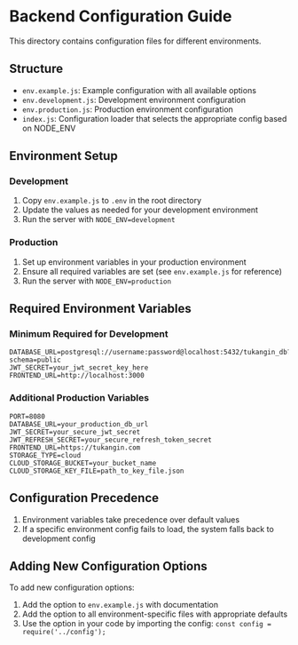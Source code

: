 # Backend Configuration Guide

This directory contains configuration files for different environments.

## Structure

- `env.example.js`: Example configuration with all available options
- `env.development.js`: Development environment configuration
- `env.production.js`: Production environment configuration
- `index.js`: Configuration loader that selects the appropriate config based on NODE_ENV

## Environment Setup

### Development

1. Copy `env.example.js` to `.env` in the root directory
2. Update the values as needed for your development environment
3. Run the server with `NODE_ENV=development`

### Production

1. Set up environment variables in your production environment
2. Ensure all required variables are set (see `env.example.js` for reference)
3. Run the server with `NODE_ENV=production`

## Required Environment Variables

### Minimum Required for Development

```
DATABASE_URL=postgresql://username:password@localhost:5432/tukangin_db?schema=public
JWT_SECRET=your_jwt_secret_key_here
FRONTEND_URL=http://localhost:3000
```

### Additional Production Variables

```
PORT=8080
DATABASE_URL=your_production_db_url
JWT_SECRET=your_secure_jwt_secret
JWT_REFRESH_SECRET=your_secure_refresh_token_secret
FRONTEND_URL=https://tukangin.com
STORAGE_TYPE=cloud
CLOUD_STORAGE_BUCKET=your_bucket_name
CLOUD_STORAGE_KEY_FILE=path_to_key_file.json
```

## Configuration Precedence

1. Environment variables take precedence over default values
2. If a specific environment config fails to load, the system falls back to development config

## Adding New Configuration Options

To add new configuration options:

1. Add the option to `env.example.js` with documentation
2. Add the option to all environment-specific files with appropriate defaults
3. Use the option in your code by importing the config: `const config = require('../config');`

